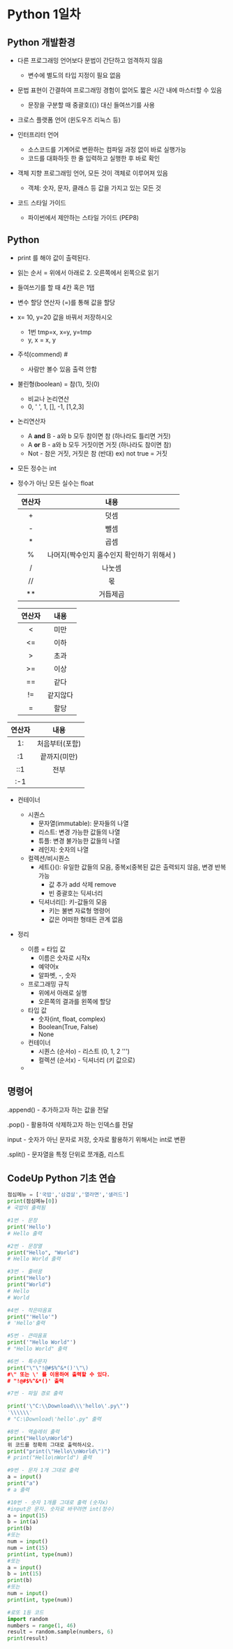 # Python 1일차

## Python 개발환경

- 다른 프로그래밍 언어보다 문법이 간단하고 엄격하지 않음

  - 변수에 별도의 타입 지정이 필요 없음

- 문법 표현이 간결하여 프로그래밍 경험이 없어도 짧은 시간 내에 마스터할 수 있음

  - 문장을 구분할 때 중괄호({}) 대신 들여쓰기를 사용

- 크로스 플랫폼 언어 (윈도우즈 리눅스 등)

- 인터프리터 언어

  - 소스코드를 기계어로 변환하는 컴파일 과정 없이 바로 실행가능
  - 코드를 대화하듯 한 줄 입력하고 실행한 후 바로 확인

- 객체 지향 프로그래밍 언어, 모든 것이 객체로 이루어져 있음

  - 객체: 숫자, 문자, 클래스 등 값을 가지고 있는 모든 것

- 코드 스타일 가이드

  - 파이썬에서 제안하는 스타일 가이드 (PEP8)

  

## Python

- print 를 해야 값이 출력된다.

- 읽는 순서 = 위에서 아래로 2. 오른쪽에서 왼쪽으로 읽기

- 들여쓰기를 할 때 4칸 혹은 1탭

- 변수 할당 연산자 (=)를 통해 값을 할당

- x= 10, y=20 값을 바꿔서 저장하시오

  - 1번 tmp=x, x=y, y=tmp
  -  y, x = x, y

- 주석(commend) #

  - 사람만 볼수 있음 출력 안함

- 불린형(boolean) = 참(1), 짓(0)

  - 비교나 논리연산
  - 0, ' ', 1, [], -1, [1,2,3]

- 논리연산자

  - A **and** B - a와 b 모두 참이면 참 (하나라도 틀리면 거짓)
  - A **or** B - a와 b 모두 거짓이면 거짓 (하나라도 참이면 참)
  - Not - 참은 거짓, 거짓은 참 (반대) ex) not true = 거짓

- 모든 정수는 int

- 정수가 아닌 모든 실수는 float

  | 연산자 |                    내용                    |
  | :----: | :----------------------------------------: |
  |   +    |                    덧셈                    |
  |   -    |                    뺄셈                    |
  |   *    |                    곱셈                    |
  |   %    | 나머지(짝수인지 홀수인지 확인하기 위해서 ) |
  |   /    |                   나눗셈                   |
  |   //   |                     몫                     |
  |   **   |                  거듭제곱                  |

  | 연산자 |   내용   |
  | :----: | :------: |
  |   <    |   미만   |
  |   <=   |   이하   |
  |   >    |   초과   |
  |   >=   |   이상   |
  |   ==   |   같다   |
  |   !=   | 같지않다 |
  |   =    |   할당   |

| 연산자 |      내용      |
| :----: | :------------: |
|   1:   | 처음부터(포함) |
|   :1   |  끝까지(미만)  |
|  ::1   |      전부      |
|  :-1   |                |

- 컨테이너
  - 시퀀스
    - 문자열(immutable): 문자들의 나열
    - 리스트: 변경 가능한 값들의 나열
    - 튜플: 변경 불가능한 값들의 나열
    - 레인지: 숫자의 나열
  - 컬렉션/비시퀀스
    - 세트{}(): 유일한 값들의 모음, 중복x(중복된 값은 출력되지 않음, 변경 반복 가능
      - 값 추가 add 삭제 remove
      - 빈 중괄호는 딕셔너리
    - 딕셔너리[]: 키-값들의 모음
      - 키는 불변 자료형 명령어
      - 값은 어떠한 형태든 관계 없음

- 정리
  - 이름 = 타입 값
    - 이름은 숫자로 시작x
    - 예약어x
    - 알파벳, -, 숫자
  - 프로그래밍 규칙
    - 위에서 아래로 실행
    - 오른쪽의 결과를 왼쪽에 할당
  - 타입 값
    - 숫자(int, float, complex)
    - Boolean(True, False)
    - None
  - 컨테이너
    - 시퀀스 (순서o) - 리스트 (0, 1, 2 ''')
    - 컬렉션 (순서x) - 딕셔너리 (키 값으로)
  - 



## 명령어

.append() - 추가하고자 하는 값을 전달

.pop() - 활용하여 삭제하고자 하는 인덱스를 전달

input - 숫자가 아닌 문자로 저장, 숫자로 활용하기 위해서는 int로 변환

.split() - 문자열을 특정 단위로 쪼개줌, 리스트



## CodeUp Python 기초 연습

```python
점심메뉴 = ['국밥','삼겹살','열라면','샐러드']
print(점심메뉴[0])
# 국밥이 출력됨
```

```python
#1번 - 문장
print('Hello')
# Hello 출력
```

```python
#2번 - 문장열
print("Hello", "World")
# Hello World 출력
```

```python
#3번 - 줄바꿈
print("Hello") 
print("World")
# Hello
# World
```

```python
#4번 - 작은따옴표
print("'Hello'")
# 'Hello'출력
```

```python
#5번 - 큰따옴표
print('"Hello World"')
# "Hello World" 출력
```

```python
#6번 - 특수문자
print("\"\"!@#$%^&*()'\"\)
#\" 또는 \' 를 이용하여 출력할 수 있다.
# "!@#$%^&*()' 출력
```

```python
#7번 - 파일 경로 출력

print('\"C:\\Download\\\'hello\'.py\"')
'\\\\\\'
# "C:\Download\'hello'.py" 출력
```

```python
#8번 - 역슬레쉬 출력
print("Hello\nWorld")
위 코드를 정확히 그대로 출력하시오.
print("print(\"Hello\\nWorld\")")
# print("Hello\nWorld") 출력
```

```python
#9번 - 문자 1개 그대로 출력
a = input()
print("a")
# a 출력
```

```python
#10번 - 숫자 1개를 그대로 출력 (숫자x)
#input은 문자. 숫자로 바꾸려면 int(정수)
a = input(15)
b = int(a)
print(b)
#또는
num = input()
num = int(15)
print(int, type(num))
#또는
a = input()
b = int(15)
print(b)
#또는
num = input()
print(int, type(num))
```

```python
#로또 1등 코드
import random
numbers = range(1, 46)
result = random.sample(numbers, 6)
print(result)
```

